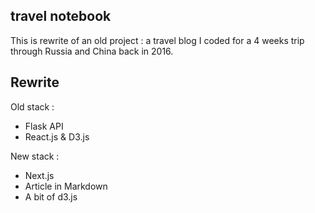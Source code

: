 
## travel notebook

This is rewrite of an old project : a travel blog I coded for a 4 weeks trip through Russia and China back in 2016.

## Rewrite

Old stack : 

- Flask API
- React.js & D3.js

New stack :
- Next.js 
- Article in Markdown
- A bit of d3.js
